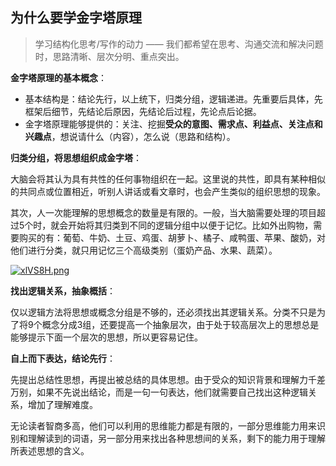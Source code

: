 ## 为什么要学金字塔原理

> 学习结构化思考/写作的动力 —— 我们都希望在思考、沟通交流和解决问题时，思路清晰、层次分明、重点突出。

**金字塔原理的基本概念**：

- 基本结构是：结论先行，以上统下，归类分组，逻辑递进。先重要后具体，先框架后细节，先结论后原因，先结论后过程，先论点后论据。
- 金字塔原理能够提供的：关注、挖掘**受众的意图、需求点、利益点、关注点和兴趣点**，想说请什么（内容），怎么说（思路和结构）。



**归类分组，将思想组织成金字塔**：

大脑会将其认为具有共性的任何事物组织在一起。这里说的共性，即具有某种相似的共同点或位置相近，听别人讲话或看文章时，也会产生类似的组织思想的现象。

其次，人一次能理解的思想概念的数量是有限的。一般，当大脑需要处理的项目超过5个时，就会开始将其归类到不同的逻辑分组中以便于记忆。比如外出购物，需要购买的有：葡萄、牛奶、土豆、鸡蛋、胡萝卜、橘子、咸鸭蛋、苹果、酸奶，对他们进行分类，就只用记忆三个高级类别（蛋奶产品、水果、蔬菜）。

[<img src="https://s1.ax1x.com/2022/10/04/xlVS8H.png" alt="xlVS8H.png"  />](https://imgse.com/i/xlVS8H)



**找出逻辑关系，抽象概括**：

仅以逻辑方法将思想或概念分组是不够的，还必须找出其逻辑关系。分类不只是为了将9个概念分成3组，还要提高一个抽象层次，由于处于较高层次上的思想总是能够提示下面一个层次的思想，所以更容易记住。



**自上而下表达，结论先行**：

先提出总结性思想，再提出被总结的具体思想。由于受众的知识背景和理解力千差万别，如果不先说出结论，而是一句一句表达，他们就需要自己找出这种逻辑关系，增加了理解难度。

无论读者智商多高，他们可以利用的思维能力都是有限的，一部分思维能力用来识别和理解读到的词语，另一部分用来找出各种思想间的关系，剩下的能力用于理解所表述思想的含义。